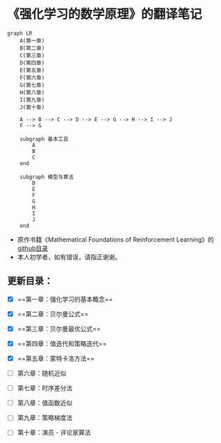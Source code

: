 # 《强化学习的数学原理》的翻译笔记

```mermaid
graph LR
    A(第一章)
    B(第二章)
    C(第三章)
    D(第四章)
    E(第五章)
    F(第六章)
    G(第七章)
    H(第八章)
    I(第九章)
    J(第十章)

    A --> B --> C --> D --> E --> G --> H --> I --> J
    F --> G

    subgraph 基本工具
        A
        B
        C
    end

    subgraph 模型与算法
        D
        E
        F
        G
        H
        I
        J
    end

```



- 原作书籍《Mathematical Foundations of Reinforcement Learning》的 [github目录](https://github.com/MathFoundationRL/Book-Mathmatical-Foundation-of-Reinforcement-Learning)
- 本人初学者，如有错误，请指正谢谢。

## 更新目录：

- [x]   ==第一章：强化学习的基本概念==
- [x]   ==第二章：贝尔曼公式==
- [x]   ==第三章：贝尔曼最优公式==
- [x]   ==第四章：值迭代和策略迭代==
- [x]   ==第五章：蒙特卡洛方法==
- [ ]   第六章：随机近似
- [ ]   第七章：时序差分法
- [ ]   第八章：值函数近似
- [ ]   第九章：策略梯度法
- [ ]   第十章：演员 - 评论家算法

